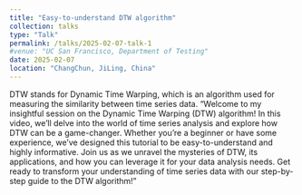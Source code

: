 ```yaml
---
title: "Easy-to-understand DTW algorithm"
collection: talks
type: "Talk"
permalink: /talks/2025-02-07-talk-1
#venue: "UC San Francisco, Department of Testing"
date: 2025-02-07
location: "ChangChun, JiLing, China"
---
```

DTW stands for Dynamic Time Warping, which is an algorithm used for measuring the similarity between time series data.
“Welcome to my insightful session on the Dynamic Time Warping (DTW) algorithm! In this video, we’ll delve into the world of time series analysis and explore how DTW can be a game-changer. Whether you’re a beginner or have some experience, we’ve designed this tutorial to be easy-to-understand and highly informative. Join us as we unravel the mysteries of DTW, its applications, and how you can leverage it for your data analysis needs. Get ready to transform your understanding of time series data with our step-by-step guide to the DTW algorithm!”